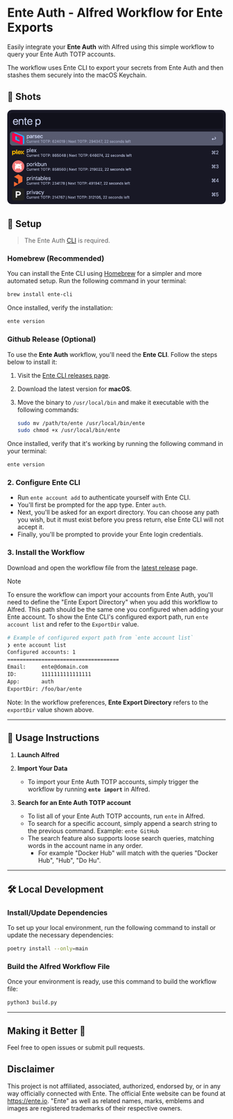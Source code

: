 # Ente Auth - Alfred Workflow for Ente Exports

Easily integrate your **Ente Auth** with Alfred using this simple workflow to query your Ente Auth TOTP accounts.

The workflow uses Ente CLI to export your secrets from Ente Auth and then stashes them securely into the macOS Keychain.

## 📸 Shots

![image1](./metadata/image.png)

## 🚀 Setup

> The Ente Auth [CLI](https://github.com/ente-io/ente/tree/main/cli) is required.

### Homebrew (Recommended)

You can install the Ente CLI using [Homebrew](https://formulae.brew.sh/formula/ente-cli#default) for a simpler and more automated setup. Run the following command in your terminal:

```bash
brew install ente-cli
```

Once installed, verify the installation:

```bash
ente version
```

### Github Release (Optional)

To use the **Ente Auth** workflow, you'll need the **Ente CLI**. Follow the steps below to install it:

1. Visit the [Ente CLI releases page](https://github.com/ente-io/ente/releases?q=tag%3Acli-v0).
2. Download the latest version for **macOS**.
3. Move the binary to `/usr/local/bin` and make it executable with the following commands:

   ```bash
   sudo mv /path/to/ente /usr/local/bin/ente
   sudo chmod +x /usr/local/bin/ente
   ```

Once installed, verify that it's working by running the following command in your terminal:

```bash
ente version
```

### 2. Configure Ente CLI

- Run `ente account add` to authenticate yourself with Ente CLI.
- You'll first be prompted for the app type. Enter `auth`.
- Next, you'll be asked for an export directory. You can choose any path you wish, but it must exist before you press return, else Ente CLI will not accept it.
- Finally, you'll be prompted to provide your Ente login credentials.

### 3. Install the Workflow

Download and open the workflow file from the [latest release](https://github.com/chkpwd/alfred-ente-auth/releases/latest) page.

> [!NOTE]
> To ensure the workflow can import your accounts from Ente Auth, you'll need to define the "Ente Export Directory" when you add this workflow to Alfred.
> This path should be the same one you configured when adding your Ente account.
> To show the Ente CLI's configured export path, run `ente account list` and refer to the `ExportDir` value.

```bash
# Example of configured export path from `ente account list`
❯ ente account list
Configured accounts: 1
====================================
Email:     ente@domain.com
ID:        1111111111111111
App:       auth
ExportDir: /foo/bar/ente
```

Note: In the workflow preferences, **Ente Export Directory** refers to the `exportDir` value shown above.

---

## 📖 Usage Instructions

1. **Launch Alfred**

2. **Import Your Data**
   - To import your Ente Auth TOTP accounts, simply trigger the workflow by running **`ente import`** in Alfred.

3. **Search for an Ente Auth TOTP account**
   - To list all of your Ente Auth TOTP accounts, run `ente` in Alfred.
   - To search for a specific account, simply append a search string to the previous command.
     Example: `ente GitHub`
   - The search feature also supports loose search queries, matching words in the account name in any order.
      - For example "Docker Hub" will match with the queries "Docker Hub", "Hub", "Do Hu".

---

## 🛠 Local Development

### Install/Update Dependencies
To set up your local environment, run the following command to install or update the necessary dependencies:

```bash
poetry install --only=main
```

### Build the Alfred Workflow File
Once your environment is ready, use this command to build the workflow file:

```bash
python3 build.py
```

---

## Making it Better 🤝

Feel free to open issues or submit pull requests.

## Disclaimer

This project is not affiliated, associated, authorized, endorsed by, or in any way officially connected with Ente. The official Ente website can be found at https://ente.io. "Ente" as well as related names, marks, emblems and images are registered trademarks of their respective owners.
